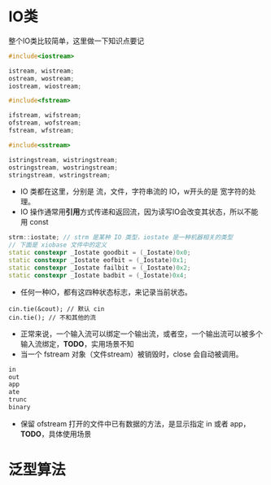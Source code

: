 # IO类
整个IO类比较简单，这里做一下知识点要记

```c++
#include<iostream>

istream, wistream;
ostream, wostream;
iostream, wiostream;

#include<fstream>

ifstream, wifstream;
ofstream, wofstream;
fstream, wfstream;

#include<sstream>

istringstream, wistringstream;
ostringstream, wostringstream;
stringstream, wstringstream;

```
- IO 类都在这里，分别是 流，文件，字符串流的 IO，w开头的是 宽字符的处理。
- IO 操作通常用**引用**方式传递和返回流，因为读写IO会改变其状态，所以不能用 const
```c++
strm::iostate; // strm 是某种 IO 类型，iostate 是一种机器相关的类型
// 下面是 xiobase 文件中的定义
static constexpr _Iostate goodbit = (_Iostate)0x0;
static constexpr _Iostate eofbit = (_Iostate)0x1;
static constexpr _Iostate failbit = (_Iostate)0x2;
static constexpr _Iostate badbit = (_Iostate)0x4;
```
- 任何一种IO，都有这四种状态标志，来记录当前状态。
```
cin.tie(&cout); // 默认 cin
cin.tie(); // 不和其他的流
```
- 正常来说，一个输入流可以绑定一个输出流，或者空，一个输出流可以被多个输入流绑定，**TODO**，实用场景不知
- 当一个 fstream 对象（文件stream）被销毁时，close 会自动被调用。
```c++
in
out
app
ate
trunc
binary
```
- 保留 ofstream 打开的文件中已有数据的方法，是显示指定 in 或者 app，**TODO**，具体使用场景

# 泛型算法



